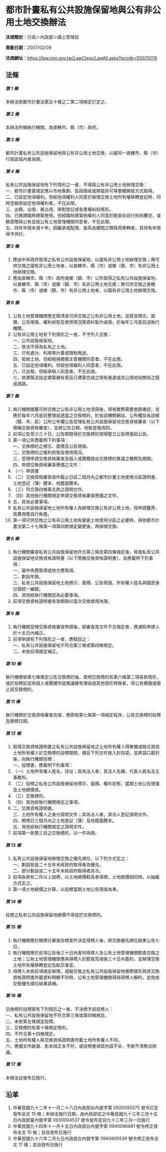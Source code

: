 # 都市計畫私有公共設施保留地與公有非公用土地交換辦法




**法規類別**：行政＞內政部＞國土管理目

**異動日期**：2007/02/09  

**法規網址**：https://law.moj.gov.tw/LawClass/LawAll.aspx?pcode=D0070015



## 法條
##### 第 1 條
本辦法依都市計畫法第五十條之二第二項規定訂定之。

##### 第 2 條
本辦法所稱執行機關，為直轄市、縣（市）政府。

##### 第 3 條
都市計畫私有公共設施保留地與公有非公用土地交換，以屬同一直轄市、縣（市）行政區域內者為限。

##### 第 4 條
私有公共設施保留地有下列情形之一者，不得與公有非公用土地辦理交換：  
一、都市計畫書規定應以市地重劃、區段徵收或開發許可等整體開發方式取得。  
二、已設定他項權利。但經他項權利人同意於辦理交換土地所有權移轉登記時，同時塗銷原設定他項權利者，不在此限。  
三、出租、出借、被占用、限制登記或有產權糾紛情形。  
四、已興建臨時建築使用。但經臨時建築物權利人同意於勘查前自行拆除騰空，或願意贈與公有並經公有土地管理機關同意者，不在此限。  
五、持有年限未滿十年。因繼承或配偶、直系血親間之贈與而移轉者，其持有年限得予併計。

##### 第 5 條
1. 應由中央政府取得之私有公共設施保留地，以國有非公用土地辦理交換；無可供交換之國有非公用土地者，以直轄市、縣（市）或鄉（鎮、市）有非公用土地辦理交換。
1. 應由直轄市、縣（市）政府或鄉（鎮、市）公所取得之私有公共設施保留地，以直轄市、縣（市）或鄉（鎮、市）有非公用土地交換；無可供交換之直轄市、縣（市）或鄉（鎮、市）有非公用土地者，以國有非公用土地辦理交換。

##### 第 6 條
1. 公有土地管理機關應定期清查可供交換之公有非公用土地，並將其標示、面積、公告現值、權利狀態及使用現況等資料製作成冊，於每年三月底前送執行機關。
1. 公有非公用土地有下列情形之一者，不予列入交換：  
一、公共設施保留地。  
二、依法不得為私有之土地。  
三、已有處分、利用等計畫或限制用途。  
四、抵稅土地。但經稅捐稽徵主管機關同意者，不在此限。  
五、已設定他項權利。但經他項權利人同意者，不在此限。  
六、已出租。但經承租人同意者，不在此限。  
七、依建築法指定建築線有案且已建築完成之現有巷道或具公用地役關係之既成道路。

##### 第 7 條
1. 執行機關接獲可供交換之公有非公用土地清冊後，得視實際需要會勘確認，並應於每年六月底前整理成適當之交換標的，於各該機關網站、公布欄及各該鄉（鎮、市、區）公所公布欄公告受理私有公共設施保留地交換資格審查（以下簡稱交換資格審查），並將公告日期、地點登報周知。
1. 前項公告至少三十日，公告期間得於交換標的現場豎立公告牌張貼公告。
1. 第一項公告應載明下列事項：  
一、交換標的之標示、面積及公告現值。  
二、交換標的之權利狀態及使用現況。  
三、受理申請交換資格審查及個人或團體提出交換標的異議之機關及期間。  
四、申請交換資格審查應備之文件：
1. （一）申請書
1. （二）交換資格審查收件截止日前二個月內之都市計畫土地使用分區證明書、土地登記（簿）謄本、地籍圖謄本。
1. （三）符合第四條第五款之證明文件。
1. （四）其他執行機關規定申請交換資格審查應備之文件。
1. 五、其他必要事項。
1. 私有公共設施保留地土地所有權人為辦理交換公有非公用土地，得申請鑑界，其費用應自行負擔。
1. 第一項可供交換之公有非公用土地有變更土地使用分區之必要時，得依都市計畫法第二十七條第一項第四款規定變更後，再辦理交換。

##### 第 8 條
1. 執行機關審查私有公共設施保留地符合第三條及第四條規定後，核發私有公共設施保留地交換資格證明書（以下簡稱交換資格證明書），並應載明下列事項：  
一、屬中央應取得或地方應取得。  
二、劃設年限。  
三、私有公共設施保留地土地標示、面積、公告現值、所有權人姓名與國民身分證統一編號。  
四、其他經執行機關認為必要事項。
1. 前項交換資格證明書有效期限以當次交換使用為限。

##### 第 9 條
1. 執行機關受理交換資格審查申請後，經審查其文件不合規定者，應通知申請人於十五日內補正。
1. 前項申請有下列情形之一者，應駁回之：  
一、私有公共設施保留地不符合第三條或第四條規定。  
二、未依前項規定補正。

##### 第 10 條
執行機關依第七條規定公告交換標的後，查明交換標的有第六條第二項各款情形，或於投標前認為個人或團體所提異議確有理由或其他情形特殊者，得公告撤銷或廢止該交換標的。

##### 第 11 條
執行機關於交換資格審查完竣，應即依第七條第一項規定程序，公告交換標的投標及開標日期。

##### 第 12 條
1. 取得交換資格證明書之私有公共設施保留地之土地所有權人得單獨或聯合其他土地所有權人於交換標的投標期間，備妥下列文件放入封存袋，並將袋口密封後，向執行機關投標：  
一、投標書，應載明下列事項：
1. （一）土地所有權人姓名、住址；其為法人者，其法人名稱、代表人姓名及主事務所。
1. （二）投標之私有公共設施保留地標示、面積、權利狀態、當期土地公告現值及土地總價值。
1. （三）交換標的。
1. （四）其他經執行機關規定之事項。
1. 二、交換資格證明書。  
三、土地所有權人之身分證明文件；其為法人者，其法人登記證明文件。  
四、開標日三個月內之土地登記（簿）及地籍圖謄本。  
五、其他經執行機關規定之證明文件。
1. 前項第一款第三目之交換標的，以一件為限。

##### 第 13 條
1. 私有公共設施保留地辦理交換之優先順位，以下列方式定之：  
一、劃設皆逾二十五年未經政府取得者為優先。  
二、部分劃設逾二十五年未經政府取得者其次。
1. 前項各款有二件以上投標，以土地總價較高者得標，土地總價相同時，以抽籤方式定之。
1. 第一項土地總價之計算，以投標當期土地公告現值為準。

##### 第 14 條
投標之私有公共設施保留地總價不得低於交換標的。

##### 第 15 條
1. 執行機關應於開標日審查投標案件決定得標人後，將交換優先順位結果公告七日。
1. 執行機關應於前項公告後三十日內會同得標人及公有土地管理機關勘查交換之土地；公有土地管理機關應與得標人於勘查完竣後三十日內簽約，並辦理交換土地所有權移轉登記及點交事宜。
1. 得標人未依前項規定辦理，或擬交換之私有公共設施保留地實際情形與其交換資格證明書所載資料明顯不符時，公有土地管理機關得與得標人解約，並免依交換優先順位結果遞補。

##### 第 16 條
交換標的投標案有下列情形之一者，不決標予該投標人：  
一、私有公共設施保留地不符合第三條或第四條規定。  
二、未依第五條規定投標。  
三、交換標的有第十條規定情形。  
四、不符合第十四條規定。  
五、土地所有權人與交換資格證明書所載土地所有權人不同。  
六、應備文件缺漏、影本與正本不符，或投標書填寫內容不全、字跡不清無法辨識。

##### 第 17 條
本辦法自發布日施行。

## 沿革
1. 中華民國九十二年十一月二十八日內政部台內營字第 0920090375 號令訂定發布全文 15 條；本辦法施行日期，由內政部定之中華民國九十三年三月十五日內政部臺內營字第 0930004537 號令發布定自九十三年三月一日施行
1. 中華民國九十四年十一月十五日內政部台內營字第 0940086881 號令修正發布全文 15 條；並自發布日施行
1. 中華民國九十六年二月九日內政部台內營字第 0960800539 號令修正發布全文 17 條；並自發布日施行
